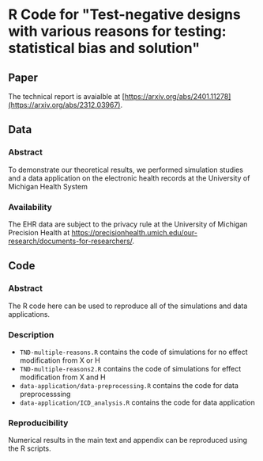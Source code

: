 # R Code for "Test-negative designs with various reasons for testing: statistical bias and solution"

## Paper

The technical report is avaialble at [https://arxiv.org/abs/2401.11278](https://arxiv.org/abs/2312.03967).

## Data

### Abstract 

To demonstrate our theoretical results, we performed simulation studies and a data application on the electronic health records at the University of Michigan Health System

### Availability 
The EHR data are subject to the privacy rule at the University of Michigan Precision Health at https://precisionhealth.umich.edu/our-research/documents-for-researchers/.

## Code

### Abstract
The R code here can be used to reproduce all of the simulations and data applications.

### Description 

 - `TND-multiple-reasons.R` contains the code of simulations for no effect modification from X or H
 - `TND-multiple-reasons2.R` contains the code of simulations for effect modification from X and H
 - `data-application/data-preprocessing.R` contains the code for data preprocesssing
 - `data-application/ICD_analysis.R` contains the code for data application

### Reproducibility 
Numerical results in the main text and appendix can be reproduced using the R scripts.
